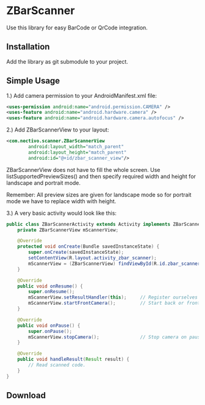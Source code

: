 ZBarScanner
=======

Use this library for easy BarCode or QrCode integration.

Installation
------------

Add the library as git submodule to your project.

Simple Usage
------------

1.) Add camera permission to your AndroidManifest.xml file:

```xml
<uses-permission android:name="android.permission.CAMERA" />
<uses-feature android:name="android.hardware.camera" />
<uses-feature android:name="android.hardware.camera.autofocus" />
```

2.) Add ZBarScannerView to your layout:

```xml
<com.nectivo.scanner.ZBarScannerView
        android:layout_width="match_parent"
        android:layout_height="match_parent"
        android:id="@+id/zbar_scanner_view"/>
```

ZBarScannerView does not have to fill the whole screen. 
Use listSupportedPreviewSizes() and then specify required width and height for landscape and portrait mode. 

Remember: 
All preview sizes are given for landscape mode so for portrait mode we have to replace width with height.

3.) A very basic activity would look like this:

```java
public class ZBarScannerActivity extends Activity implements ZBarScannerView.ResultHandler {
    private ZBarScannerView mScannerView;

    @Override
    protected void onCreate(Bundle savedInstanceState) {
        super.onCreate(savedInstanceState);
        setContentView(R.layout.activity_zbar_scanner);
        mScannerView = (ZBarScannerView) findViewById(R.id.zbar_scanner_view);
    }

    @Override
    public void onResume() {
        super.onResume();
        mScannerView.setResultHandler(this);     // Register ourselves as a handler for scan results.
        mScannerView.startFrontCamera();         // Start back or front camera on resume
    }

    @Override
    public void onPause() {
        super.onPause();
        mScannerView.stopCamera();               // Stop camera on pause
    }

    @Override
    public void handleResult(Result result) {
        // Read scanned code.
    }
}

```

Download
--------